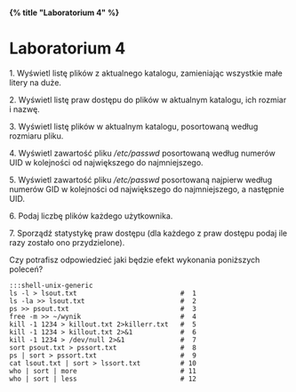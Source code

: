 #### {% title "Laboratorium 4" %}

# Laboratorium 4

1\. Wyświetl listę plików z aktualnego katalogu, zamieniając
wszystkie małe litery na duże.

2\. Wyświetl listę praw dostępu do plików w aktualnym katalogu, ich
rozmiar i nazwę.

3\. Wyświetl listę plików w aktualnym katalogu, posortowaną według
rozmiaru pliku.

4\. Wyświetl zawartość pliku */etc/passwd* posortowaną według numerów
UID w kolejności od największego do najmniejszego.

5\. Wyświetl zawartość pliku */etc/passwd* posortowaną najpierw
według numerów GID w kolejności od największego do najmniejszego, a
następnie UID.

6\. Podaj liczbę plików każdego użytkownika.

7\. Sporządź statystykę praw dostępu (dla każdego z praw dostępu
podaj ile razy zostało ono przydzielone).

Czy potrafisz odpowiedzieć jaki będzie efekt wykonania poniższych
poleceń?

    :::shell-unix-generic
    ls -l > lsout.txt                          #  1
    ls -la >> lsout.txt                        #  2
    ps >> psout.txt                            #  3
    free -m >> ~/wynik                         #  4
    kill -1 1234 > killout.txt 2>killerr.txt   #  5
    kill -1 1234 > killout.txt 2>&1            #  6
    kill -1 1234 > /dev/null 2>&1              #  7
    sort psout.txt > pssort.txt                #  8
    ps | sort > pssort.txt                     #  9
    cat lsout.txt | sort > lssort.txt          # 10
    who | sort | more                          # 11
    who | sort | less                          # 12
